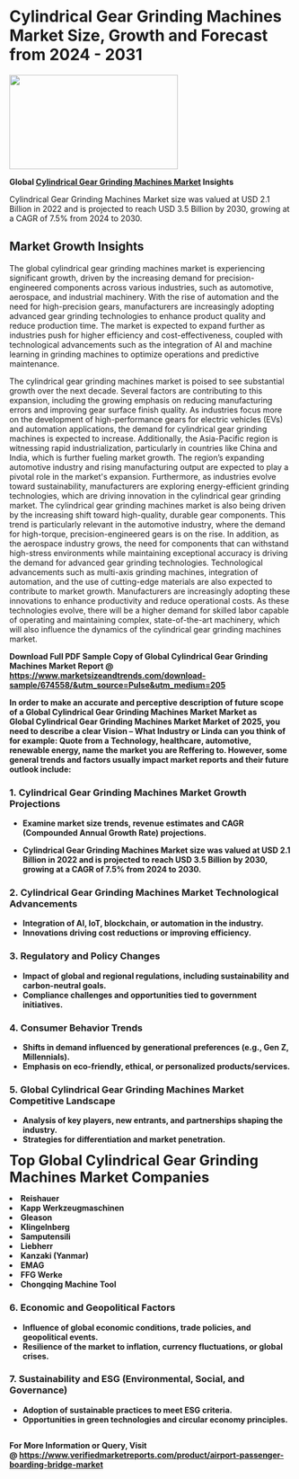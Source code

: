 <H1>Cylindrical Gear Grinding Machines Market Size, Growth and Forecast from 2024 - 2031</H1><img class="aligncenter size-medium wp-image-584254" src="https://thirdeyenews.in/wp-content/uploads/2024/09/Global-Market-Research-300x168.jpeg" alt="" width="300" height="168" /><p><strong>Global&nbsp;<a href="https://www.marketsizeandtrends.com/download-sample/674558/&amp;utm_source=Pulse&amp;utm_medium=205">Cylindrical Gear Grinding Machines Market</a> Insights</strong></p><p>Cylindrical Gear Grinding Machines Market size was valued at USD 2.1 Billion in 2022 and is projected to reach USD 3.5 Billion by 2030, growing at a CAGR of 7.5% from 2024 to 2030.</p><p><h2>Market Growth Insights</h2> <p>The global cylindrical gear grinding machines market is experiencing significant growth, driven by the increasing demand for precision-engineered components across various industries, such as automotive, aerospace, and industrial machinery. With the rise of automation and the need for high-precision gears, manufacturers are increasingly adopting advanced gear grinding technologies to enhance product quality and reduce production time. The market is expected to expand further as industries push for higher efficiency and cost-effectiveness, coupled with technological advancements such as the integration of AI and machine learning in grinding machines to optimize operations and predictive maintenance.</p> <p><strong></strong></p> <p>The cylindrical gear grinding machines market is poised to see substantial growth over the next decade. Several factors are contributing to this expansion, including the growing emphasis on reducing manufacturing errors and improving gear surface finish quality. As industries focus more on the development of high-performance gears for electric vehicles (EVs) and automation applications, the demand for cylindrical gear grinding machines is expected to increase. Additionally, the Asia-Pacific region is witnessing rapid industrialization, particularly in countries like China and India, which is further fueling market growth. The region’s expanding automotive industry and rising manufacturing output are expected to play a pivotal role in the market's expansion. Furthermore, as industries evolve toward sustainability, manufacturers are exploring energy-efficient grinding technologies, which are driving innovation in the cylindrical gear grinding market. The cylindrical gear grinding machines market is also being driven by the increasing shift toward high-quality, durable gear components. This trend is particularly relevant in the automotive industry, where the demand for high-torque, precision-engineered gears is on the rise. In addition, as the aerospace industry grows, the need for components that can withstand high-stress environments while maintaining exceptional accuracy is driving the demand for advanced gear grinding technologies. Technological advancements such as multi-axis grinding machines, integration of automation, and the use of cutting-edge materials are also expected to contribute to market growth. Manufacturers are increasingly adopting these innovations to enhance productivity and reduce operational costs. As these technologies evolve, there will be a higher demand for skilled labor capable of operating and maintaining complex, state-of-the-art machinery, which will also influence the dynamics of the cylindrical gear grinding machines market. <p><strong></p><p><span class=""><strong>Download Full PDF Sample Copy of Global Cylindrical Gear Grinding Machines Market Report</strong> @ <a href="https://www.marketsizeandtrends.com/download-sample/674558/&amp;utm_source=Pulse&amp;utm_medium=205" target="_blank">https://www.marketsizeandtrends.com/download-sample/674558/&amp;utm_source=Pulse&amp;utm_medium=205</a></span></p><p>In order to make an accurate and perceptive description of future scope of a Global&nbsp;Cylindrical Gear Grinding Machines Market Market as Global&nbsp;Cylindrical Gear Grinding Machines Market Market of 2025, you need to describe a clear Vision &ndash; What Industry or Linda can you think of for example: Quote from a Technology, healthcare, automotive, renewable energy, name the market you are Reffering to. However, some general trends and factors usually impact market reports and their future outlook include:</p><h3>1.&nbsp;<strong>Cylindrical Gear Grinding Machines Market Growth Projections</strong></h3><ul><li>Examine market size trends, revenue estimates and CAGR (Compounded Annual Growth Rate) projections.</li><li><p>Cylindrical Gear Grinding Machines Market size was valued at USD 2.1 Billion in 2022 and is projected to reach USD 3.5 Billion by 2030, growing at a CAGR of 7.5% from 2024 to 2030.</p></li></ul><h3>2.&nbsp;<strong>Cylindrical Gear Grinding Machines Market Technological Advancements</strong></h3><ul><li>Integration of AI, IoT, blockchain, or automation in the industry.</li><li>Innovations driving cost reductions or improving efficiency.</li></ul><h3>3.&nbsp;<strong>Regulatory and Policy Changes</strong></h3><ul><li>Impact of global and regional regulations, including sustainability and carbon-neutral goals.</li><li>Compliance challenges and opportunities tied to government initiatives.</li></ul><h3>4.&nbsp;<strong>Consumer Behavior Trends</strong></h3><ul><li>Shifts in demand influenced by generational preferences (e.g., Gen Z, Millennials).</li><li>Emphasis on eco-friendly, ethical, or personalized products/services.</li></ul><h3>5.&nbsp;<strong>Global Cylindrical Gear Grinding Machines Market Competitive Landscape</strong></h3><ul><li>Analysis of key players, new entrants, and partnerships shaping the industry.</li><li>Strategies for differentiation and market penetration.</li></ul><p data-pm-slice="1 1 []"><span style="color: inherit; font-family: inherit; font-size: 25px;">Top Global Cylindrical Gear Grinding Machines Market Companies</span></p><div class="" data-test-id=""><p><li>Reishauer</li><li> Kapp Werkzeugmaschinen</li><li> Gleason</li><li> Klingelnberg</li><li> Samputensili</li><li> Liebherr</li><li> Kanzaki (Yanmar)</li><li> EMAG</li><li> FFG Werke</li><li> Chongqing Machine Tool</li></p></div><h3>6.&nbsp;<strong>Economic and Geopolitical Factors</strong></h3><ul><li>Influence of global economic conditions, trade policies, and geopolitical events.</li><li>Resilience of the market to inflation, currency fluctuations, or global crises.</li></ul><h3>7.&nbsp;<strong>Sustainability and ESG (Environmental, Social, and Governance)</strong></h3><ul><li>Adoption of sustainable practices to meet ESG criteria.</li><li>Opportunities in green technologies and circular economy principles.</li></ul><h2><strong style="font-size: 14px;">For More Information or Query, Visit @&nbsp;</strong><a style="background-color: #ffffff; font-size: 14px;" href="https://www.marketsizeandtrends.com/report/cylindrical-gear-grinding-machines-market/" target="_blank">https://www.verifiedmarketreports.com/product/airport-passenger-boarding-bridge-market</a></h2>
